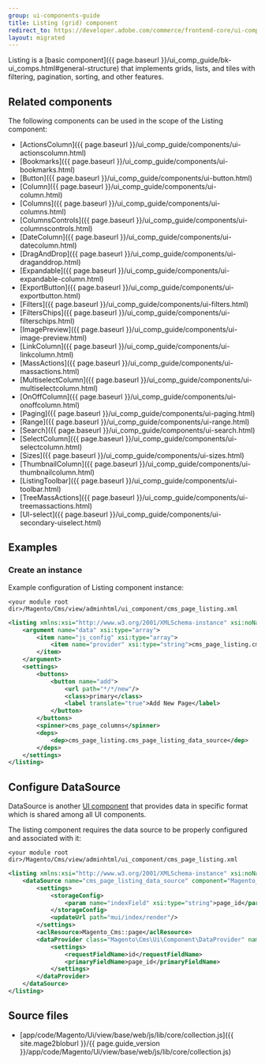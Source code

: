 ```yaml
---
group: ui-components-guide
title: Listing (grid) component
redirect_to: https://developer.adobe.com/commerce/frontend-core/ui-components/components/listing-grid/
layout: migrated
---
```


Listing is a [basic component]({{ page.baseurl }}/ui_comp_guide/bk-ui_comps.html#general-structure) that implements grids, lists, and tiles with filtering, pagination, sorting, and other features.

## Related components

The following components can be used in the scope of the Listing component:

*  [ActionsColumn]({{ page.baseurl }}/ui_comp_guide/components/ui-actionscolumn.html)
*  [Bookmarks]({{ page.baseurl }}/ui_comp_guide/components/ui-bookmarks.html)
*  [Button]({{ page.baseurl }}/ui_comp_guide/components/ui-button.html)
*  [Column]({{ page.baseurl }}/ui_comp_guide/components/ui-column.html)
*  [Columns]({{ page.baseurl }}/ui_comp_guide/components/ui-columns.html)
*  [ColumnsControls]({{ page.baseurl }}/ui_comp_guide/components/ui-columnscontrols.html)
*  [DateColumn]({{ page.baseurl }}/ui_comp_guide/components/ui-datecolumn.html)
*  [DragAndDrop]({{ page.baseurl }}/ui_comp_guide/components/ui-draganddrop.html)
*  [Expandable]({{ page.baseurl }}/ui_comp_guide/components/ui-expandable-column.html)
*  [ExportButton]({{ page.baseurl }}/ui_comp_guide/components/ui-exportbutton.html)
*  [Filters]({{ page.baseurl }}/ui_comp_guide/components/ui-filters.html)
*  [FiltersChips]({{ page.baseurl }}/ui_comp_guide/components/ui-filterschips.html)
*  [ImagePreview]({{ page.baseurl }}/ui_comp_guide/components/ui-image-preview.html)
*  [LinkColumn]({{ page.baseurl }}/ui_comp_guide/components/ui-linkcolumn.html)
*  [MassActions]({{ page.baseurl }}/ui_comp_guide/components/ui-massactions.html)
*  [MultiselectColumn]({{ page.baseurl }}/ui_comp_guide/components/ui-multiselectcolumn.html)
*  [OnOffColumn]({{ page.baseurl }}/ui_comp_guide/components/ui-onoffcolumn.html)
*  [Paging]({{ page.baseurl }}/ui_comp_guide/components/ui-paging.html)
*  [Range]({{ page.baseurl }}/ui_comp_guide/components/ui-range.html)
*  [Search]({{ page.baseurl }}/ui_comp_guide/components/ui-search.html)
*  [SelectColumn]({{ page.baseurl }}/ui_comp_guide/components/ui-selectcolumn.html)
*  [Sizes]({{ page.baseurl }}/ui_comp_guide/components/ui-sizes.html)
*  [ThumbnailColumn]({{ page.baseurl }}/ui_comp_guide/components/ui-thumbnailcolumn.html)
*  [ListingToolbar]({{ page.baseurl }}/ui_comp_guide/components/ui-toolbar.html)
*  [TreeMassActions]({{ page.baseurl }}/ui_comp_guide/components/ui-treemassactions.html)
*  [UI-select]({{ page.baseurl }}/ui_comp_guide/components/ui-secondary-uiselect.html)

## Examples

### Create an instance

Example configuration of Listing component instance:

`<your module root dir>/Magento/Cms/view/adminhtml/ui_component/cms_page_listing.xml`

```xml
<listing xmlns:xsi="http://www.w3.org/2001/XMLSchema-instance" xsi:noNamespaceSchemaLocation="urn:magento:module:Magento_Ui:etc/ui_configuration.xsd">
    <argument name="data" xsi:type="array">
        <item name="js_config" xsi:type="array">
            <item name="provider" xsi:type="string">cms_page_listing.cms_page_listing_data_source</item>
        </item>
    </argument>
    <settings>
        <buttons>
            <button name="add">
                <url path="*/*/new"/>
                <class>primary</class>
                <label translate="true">Add New Page</label>
            </button>
        </buttons>
        <spinner>cms_page_columns</spinner>
        <deps>
            <dep>cms_page_listing.cms_page_listing_data_source</dep>
        </deps>
    </settings>
</listing>
```

## Configure DataSource

DataSource is another [UI component](https://glossary.magento.com/ui-component) that provides data in specific format which is shared among all UI components.

The listing component requires the data source to be properly configured and associated with it:

`<your module root dir>/Magento/Cms/view/adminhtml/ui_component/cms_page_listing.xml`

```xml
<listing xmlns:xsi="http://www.w3.org/2001/XMLSchema-instance" xsi:noNamespaceSchemaLocation="urn:magento:module:Magento_Ui:etc/ui_configuration.xsd">
    <dataSource name="cms_page_listing_data_source" component="Magento_Ui/js/grid/provider">
        <settings>
            <storageConfig>
                <param name="indexField" xsi:type="string">page_id</param>
            </storageConfig>
            <updateUrl path="mui/index/render"/>
        </settings>
        <aclResource>Magento_Cms::page</aclResource>
        <dataProvider class="Magento\Cms\Ui\Component\DataProvider" name="cms_page_listing_data_source">
            <settings>
                <requestFieldName>id</requestFieldName>
                <primaryFieldName>page_id</primaryFieldName>
            </settings>
        </dataProvider>
    </dataSource>
</listing>
```

## Source files

*  [app/code/Magento/Ui/view/base/web/js/lib/core/collection.js]({{ site.mage2bloburl }}/{{ page.guide_version }}/app/code/Magento/Ui/view/base/web/js/lib/core/collection.js)
